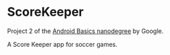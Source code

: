 # ScoreKeeper
Project 2 of the [Android Basics nanodegree](https://www.udacity.com/course/android-basics-nanodegree-by-google--nd803) by Google.

A Score Keeper app for soccer games.
